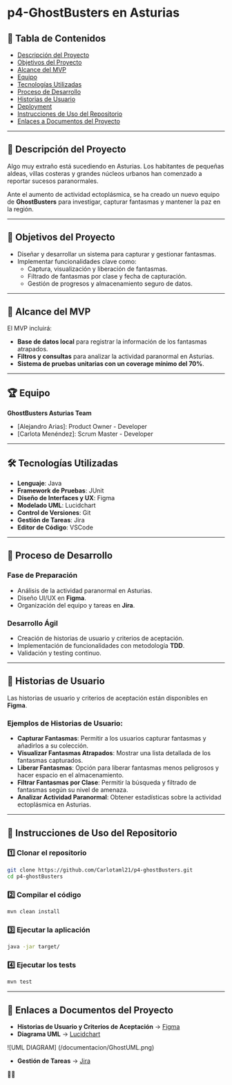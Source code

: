 # p4-GhostBusters en Asturias

## 📜 Tabla de Contenidos
- [Descripción del Proyecto](#descripción-del-proyecto)
- [Objetivos del Proyecto](#objetivos-del-proyecto)
- [Alcance del MVP](#alcance-del-mvp)
- [Equipo](#equipo)
- [Tecnologías Utilizadas](#tecnologías-utilizadas)
- [Proceso de Desarrollo](#proceso-de-desarrollo)
- [Historias de Usuario](#historias-de-usuario)
- [Deployment](#deployment)
- [Instrucciones de Uso del Repositorio](#instrucciones-de-uso-del-repositorio)
- [Enlaces a Documentos del Proyecto](#enlaces-a-documentos-del-proyecto)

---

## 📖 Descripción del Proyecto
Algo muy extraño está sucediendo en Asturias. Los habitantes de pequeñas aldeas, villas costeras y grandes núcleos urbanos han comenzado a reportar sucesos paranormales.

Ante el aumento de actividad ectoplásmica, se ha creado un nuevo equipo de **GhostBusters** para investigar, capturar fantasmas y mantener la paz en la región.


---

## 🎯 Objetivos del Proyecto
- Diseñar y desarrollar un sistema para capturar y gestionar fantasmas.
- Implementar funcionalidades clave como:
  - Captura, visualización y liberación de fantasmas.
  - Filtrado de fantasmas por clase y fecha de capturación.
  - Gestión de progresos y almacenamiento seguro de datos.

---

## 📌 Alcance del MVP
El MVP incluirá:
- **Base de datos local** para registrar la información de los fantasmas atrapados.
- **Filtros y consultas** para analizar la actividad paranormal en Asturias.
- **Sistema de pruebas unitarias con un coverage mínimo del 70%**.

---

## 🏆 Equipo
**GhostBusters Asturias Team**
- [Alejandro Arias]: Product Owner - Developer
- [Carlota Menéndez]: Scrum Master - Developer

---

## 🛠 Tecnologías Utilizadas
- **Lenguaje**: Java
- **Framework de Pruebas**: JUnit
- **Diseño de Interfaces y UX**: Figma
- **Modelado UML**: Lucidchart
- **Control de Versiones**: Git
- **Gestión de Tareas**: Jira
- **Editor de Código**: VSCode

---

## 🔄 Proceso de Desarrollo
### **Fase de Preparación**
- Análisis de la actividad paranormal en Asturias.
- Diseño UI/UX en **Figma**.
- Organización del equipo y tareas en **Jira**.

### **Desarrollo Ágil**
- Creación de historias de usuario y criterios de aceptación.
- Implementación de funcionalidades con metodología **TDD**.
- Validación y testing continuo.

---

## 📌 Historias de Usuario
Las historias de usuario y criterios de aceptación están disponibles en **Figma**.

### **Ejemplos de Historias de Usuario:**
- **Capturar Fantasmas**: Permitir a los usuarios capturar fantasmas y añadirlos a su colección.
- **Visualizar Fantasmas Atrapados**: Mostrar una lista detallada de los fantasmas capturados.
- **Liberar Fantasmas**: Opción para liberar fantasmas menos peligrosos y hacer espacio en el almacenamiento.
- **Filtrar Fantasmas por Clase**: Permitir la búsqueda y filtrado de fantasmas según su nivel de amenaza.
- **Analizar Actividad Paranormal**: Obtener estadísticas sobre la actividad ectoplásmica en Asturias.

---

## 📂 Instrucciones de Uso del Repositorio
### **1️⃣ Clonar el repositorio**
```bash
git clone https://github.com/Carlotaml21/p4-ghostBusters.git
cd p4-ghostBusters
```

### **2️⃣ Compilar el código**
```bash
mvn clean install 
```

### **3️⃣ Ejecutar la aplicación**
```bash
java -jar target/
```

### **4️⃣ Ejecutar los tests**
```bash
mvn test
```

---

## 📎 Enlaces a Documentos del Proyecto
- **Historias de Usuario y Criterios de Aceptación** → [Figma](https://www.figma.com/design/BAaNqURPQTwBuHN8jbn0o7/Ghostbusters?node-id=0-1&p=f&t=7PRdIAvtmc2GvleF-0)
- **Diagrama UML** → [Lucidchart](https://lucid.app/lucidchart/a97f227f-44a0-4fc9-bba9-a82adaf8f7c7/edit?existing=1&docId=a97f227f-44a0-4fc9-bba9-a82adaf8f7c7&shared=true&invitationId=inv_c0aa69aa-fcde-44af-86e0-c56d49aafb2f&page=0_0#)

![UML DIAGRAM] (/documentacion/GhostUML.png)


- **Gestión de Tareas** → [Jira](https://carlotaml21.atlassian.net/jira/core/projects/PG/board)

👻🔥

